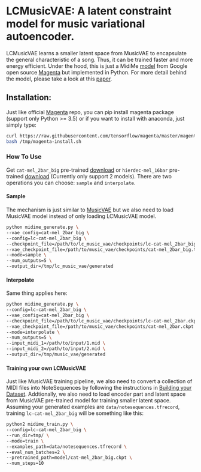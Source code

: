 # LCMusicVAE: A latent constraint model for music variational autoencoder.

LCMusicVAE learns a smaller latent space from MusicVAE to encapsulate the general characteristic of a song. Thus, it can be trained
faster and more energy efficient. Under the hood, this is just a MidiMe [model](https://magenta.tensorflow.org/midi-me) from Google
open source [Magenta](https://github.com/tensorflow/magenta) but implemented in Python. For more detail behind the model, please take
a look at this [paper](https://research.google/pubs/pub48628/).

## Installation:

Just like official [Magenta](https://github.com/tensorflow/magenta) repo, you can pip install magenta package (support only Python >= 3.5) 
or if you want to install with anaconda, just simply type:

```bash
curl https://raw.githubusercontent.com/tensorflow/magenta/master/magenta/tools/magenta-install.sh > /tmp/magenta-install.sh
bash /tmp/magenta-install.sh
```

### How To Use

Get `cat-mel_2bar_big` pre-trained [download](https://storage.googleapis.com/magentadata/models/music_vae/checkpoints/cat-mel_2bar_big.tar)
or `hierdec-mel_16bar` pre-trained [download](https://storage.googleapis.com/magentadata/models/music_vae/checkpoints/hierdec-mel_16bar.tar)
(Currently only support 2 models). There are two operations you can choose: `sample` and `interpolate`.

#### Sample

The mechanism is just similar to [MusicVAE](https://github.com/tensorflow/magenta/tree/master/magenta/models/music_vae) but we
also need to load MusicVAE model instead of only loading LCMusicVAE model.

```sh
python midime_generate.py \
--vae_config=cat-mel_2bar_big \
--config=lc-cat-mel_2bar_big \
--checkpoint_file=/path/to/lc_music_vae/checkpoints/lc-cat-mel_2bar_big.tar \
--vae_checkpoint_file=/path/to/music_vae/checkpoints/cat-mel_2bar_big.tar \
--mode=sample \
--num_outputs=5 \
--output_dir=/tmp/lc_music_vae/generated
```

#### Interpolate

Same thing applies here:
```sh
python midime_generate.py \
--config=lc-cat-mel_2bar_big \
--vae_config=cat-mel_2bar_big \
--checkpoint_file=/path/to/lc_music_vae/checkpoints/lc-cat-mel_2bar.ckpt \
--vae_checkpoint_file=/path/to/music_vae/checkpoints/cat-mel_2bar.ckpt \
--mode=interpolate \
--num_outputs=5 \
--input_midi_1=/path/to/input/1.mid \
--input_midi_2=/path/to/input/2.mid \
--output_dir=/tmp/music_vae/generated
```

#### Training your own LCMusicVAE

Just like MusicVAE training pipeline, we also need to convert a collection of MIDI files into NoteSequences by following the instructions
in [Building your Dataset](https://github.com/tensorflow/magenta/blob/master/magenta/scripts/README.md). Addtionally, we
also need to load encoder part and latent space from MusicVAE pre-trained model for training smaller latent space. 
Assuming your generated examples are `data/notesequences.tfrecord`, training `lc-cat-mel_2bar_big` will be something like this:

```sh
python2 midime_train.py \
--config=lc-cat-mel_2bar_big \
--run_dir=tmp/ \
--mode=train \
--examples_path=data/notesequences.tfrecord \
--eval_num_batches=2 \
--pretrained_path=model/cat-mel_2bar_big.ckpt \
--num_steps=10
```

